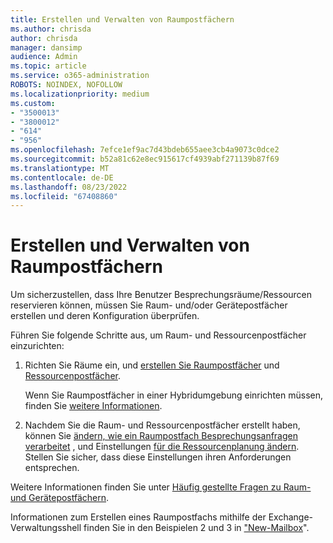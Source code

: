 ```yaml
---
title: Erstellen und Verwalten von Raumpostfächern
ms.author: chrisda
author: chrisda
manager: dansimp
audience: Admin
ms.topic: article
ms.service: o365-administration
ROBOTS: NOINDEX, NOFOLLOW
ms.localizationpriority: medium
ms.custom:
- "3500013"
- "3800012"
- "614"
- "956"
ms.openlocfilehash: 7efce1ef9ac7d43bdeb655aee3cb4a9073c0dce2
ms.sourcegitcommit: b52a81c62e8ec915617cf4939abf271139b87f69
ms.translationtype: MT
ms.contentlocale: de-DE
ms.lasthandoff: 08/23/2022
ms.locfileid: "67408860"
---
```

# <a name="how-to-create-and-manage-room-mailboxes"></a>Erstellen und Verwalten von Raumpostfächern

Um sicherzustellen, dass Ihre Benutzer Besprechungsräume/Ressourcen reservieren können, müssen Sie Raum- und/oder Gerätepostfächer erstellen und deren Konfiguration überprüfen.

Führen Sie folgende Schritte aus, um Raum- und Ressourcenpostfächer einzurichten:

1. Richten Sie Räume ein, und [erstellen Sie Raumpostfächer](https://docs.microsoft.com/exchange/recipients/room-mailboxes?view=exchserver-2019&preserve-view=true#create-a-room-mailbox) und [Ressourcenpostfächer](https://docs.microsoft.com/microsoft-365/admin/manage/room-and-equipment-mailboxes#set-up-room-and-equipment-mailboxes). 

    Wenn Sie Raumpostfächer in einer Hybridumgebung einrichten müssen, finden Sie [weitere Informationen](https://docs.microsoft.com/outlook/troubleshoot/calendaring/configure-room-finder-rooms-workspaces#more-information).

1. Nachdem Sie die Raum- und Ressourcenpostfächer erstellt haben, können Sie [ändern, wie ein Raumpostfach Besprechungsanfragen verarbeitet](https://docs.microsoft.com/exchange/recipients/room-mailboxes?view=exchserver-2019&preserve-view=true#change-how-a-room-mailbox-handles-meeting-requests) , und Einstellungen [für die Ressourcenplanung ändern](https://docs.microsoft.com/exchange/recipients/room-mailboxes?view=exchserver-2019&preserve-view=true#change-resource-scheduling-settings). Stellen Sie sicher, dass diese Einstellungen ihren Anforderungen entsprechen.

Weitere Informationen finden Sie unter [Häufig gestellte Fragen zu Raum- und Gerätepostfächern](https://docs.microsoft.com/microsoft-365/admin/manage/room-and-equipment-mailboxes#common-questions-about-room-and-equipment-mailboxes).

Informationen zum Erstellen eines Raumpostfachs mithilfe der Exchange-Verwaltungsshell finden Sie in den Beispielen 2 und 3 in ["New-Mailbox](https://docs.microsoft.com/powershell/module/exchange/new-mailbox)".